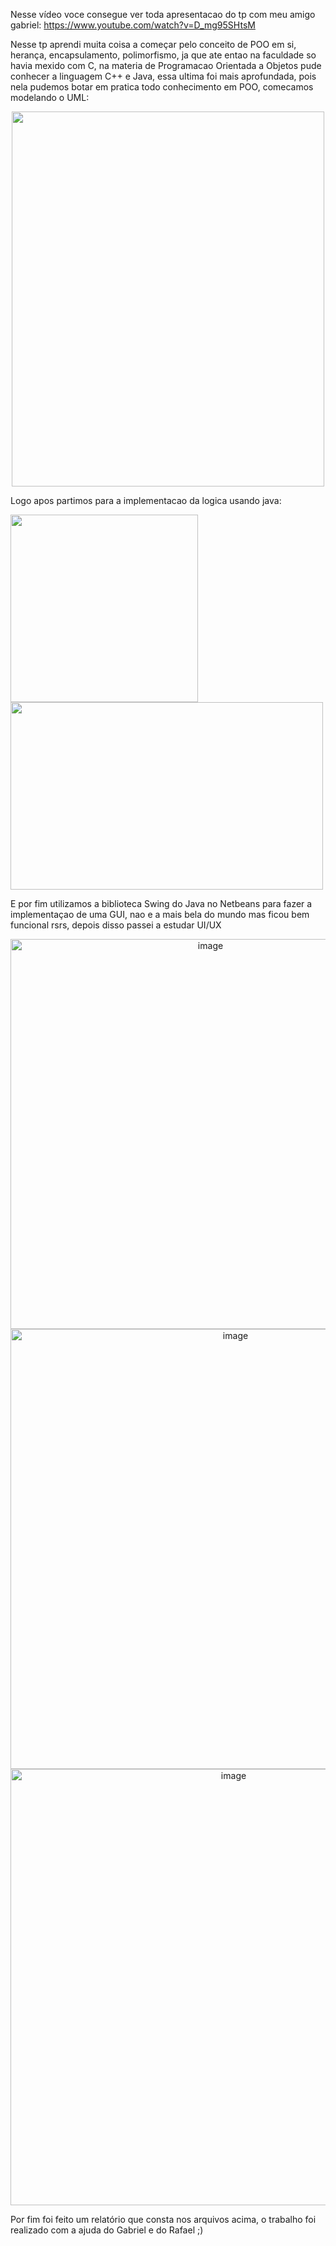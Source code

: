 Nesse vídeo voce consegue ver toda apresentacao do tp com meu amigo gabriel: https://www.youtube.com/watch?v=D_mg95SHtsM

Nesse tp aprendi muita coisa a começar pelo conceito de POO em si, herança, encapsulamento, polimorfismo, ja que ate entao na faculdade so havia mexido com C, na materia de Programacao Orientada a Objetos pude conhecer a linguagem C++ e Java, essa ultima foi mais aprofundada, pois nela pudemos botar em pratica todo conhecimento em POO, comecamos modelando o UML:

<p align = "center">
  <img width="500" height="600" src="https://user-images.githubusercontent.com/66230142/188529412-ed95d4aa-a207-4bf3-9ea6-c4f00ac022c1.jpg">
</p>

Logo apos partimos para a implementacao da logica usando java:

<p float="left">
  <img src="https://user-images.githubusercontent.com/66230142/188529665-091c466d-4808-4225-8d62-70e42ae2b182.png" width="300"/>
  <img src="https://user-images.githubusercontent.com/66230142/188529700-b1aa81b9-4d8b-4308-a6af-c84aa5bdb321.png" width="500" height="300"/>
</p>

E por fim utilizamos a biblioteca Swing do Java no Netbeans para fazer a implementaçao de uma GUI, nao e a mais bela do mundo mas ficou bem funcional rsrs, depois disso passei a estudar UI/UX


<p align = "center">
  <img width="624" alt="image" src="https://user-images.githubusercontent.com/66230142/188530147-6e0a56d1-fd1c-4b1b-95b4-3b64308b8836.png">
  <img width="704" alt="image" src="https://user-images.githubusercontent.com/66230142/188530185-95708cbd-3d7a-4080-ac02-ab8c8243c43d.png">
  <img width="698" alt="image" src="https://user-images.githubusercontent.com/66230142/188530208-e14009b4-66ed-411d-a600-f795c94b2941.png">
</p>

Por fim foi feito um relatório que consta nos arquivos acima, o trabalho foi realizado com a ajuda do Gabriel e do Rafael ;)



